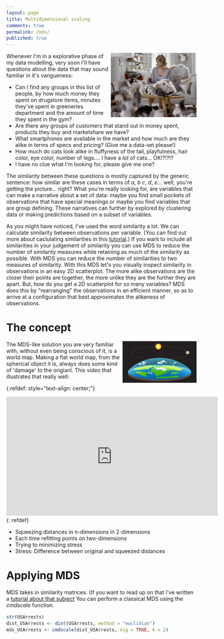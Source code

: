```yaml
---
layout: page
title: Multidimensional scaling
comments: true
permalink: /mds/
published: true
---
```


<img src="/_pages/tutorials/mds/Taylor-Swift-Cats.jpg" width="227" height="170" align="right"/> 
Whenever I'm in a explorative phase of my data modelling, very soon I'll have questions about the data that may sound familiar in it's vangueness:

* Can I find any groups in this list of people, by how much money they spent on drugstore items, minutes they've spent in greeneries department and the amount of time they spent in the gym?
* Are there any groups of customers that stand out in money spent, products they buy and marketshare we have?
* What smartphones are available in the market and how much are they alike in terms of specs and pricing? (Give me a data-set please!)
* How much do cats look alike in fluffyness of the tail, playfulness, hair color, eye color, number of legs.... I have a _lot_ of cats... OK!?!?!?
* I have no clue what I'm looking for, please give me one?

The similarity between these questions is mostly captured by the generic sentence: how similar are these cases in terms of _a_, _b_ _c_, _d_, _e_... well, you're getting the picture... right? What you're really looking for, are variables that can make a narrative about a set of data: maybe you find small pockets of observations that have special meanings or maybe you find variables that are group defining. These narratives can further by explored by clustering data or making predictions based on a subset of variables. 

As you might have noticed, I've used the word similarity a lot. We can calculate similarity between observations per variable. (You can find out more about caclulating similarities in this [tutorial](/distance-measures/).) If you want to include all similarities in your judgement of similarity you can use MDS to reduce the number of similarity measures while retaining as much of the similarity as possible. With MDS you can reduce the number of similarities to two measures of similarity. With this MDS let's you visually inspect similarity in observations in an easy 2D scatterplot. The more alike observations are the closer their points are together, the more unlike they are the further they are apart. But, how do you get a 2D scatterplot for so many variables? MDS does this by "rearranging" the observations in an efficient manner, so as to arrive at a configuration that best approximates the alikeness of observations. 

# The concept

<img src="/_pages/tutorials/mds/flat-earth.jpg" width="196" height="110" align="right"/> 

The MDS-like solution you are very familiar with, without even being conscious of it, is a world map. Making a flat world map, from  the spherical object it is, always does some kind of 'damage' to the origianl. This video that illustrates that really well:

{:refdef: style="text-align: center;"}
<iframe width="560" height="315" src="https://www.youtube.com/embed/kIID5FDi2JQ" frameborder="0" gesture="media" allow="encrypted-media" allowfullscreen></iframe>
{: refdef}

* Squeezing distances in n-dimensions in 2-dimensions
* Each time refitting points on two-dimensions 
* Trying to minimizing stress 
* Stress: Difference between original and squeezed distances

# Applying MDS

MDS takes in similarity matrices. (If you want to read up on that I've written a [tutorial about that subject](/distances/)
You can perform a classical MDS using the _cmdscale_ function.

```r
str(USArrests)
dist_USArrests <- dist(USArrests, method = "euclidian")
mds_USArrests <- cmdscale(dist_USArrests, eig = TRUE, k = 2)
```
